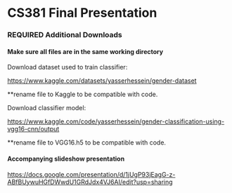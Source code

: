 # CS381 Final Presentation

### REQUIRED Additional Downloads
#### Make sure all files are in the same working directory
Download dataset used to train classifier: 

https://www.kaggle.com/datasets/yasserhessein/gender-dataset

**rename file to Kaggle to be compatible with code.

Download classifier model: 

https://www.kaggle.com/code/yasserhessein/gender-classification-using-vgg16-cnn/output

**rename file to VGG16.h5 to be compatible with code.

#### Accompanying slideshow presentation
https://docs.google.com/presentation/d/1jUgP93jEagG-z-ABfBUywuHGfDWwdU1GRdJdx4VJ6AI/edit?usp=sharing

